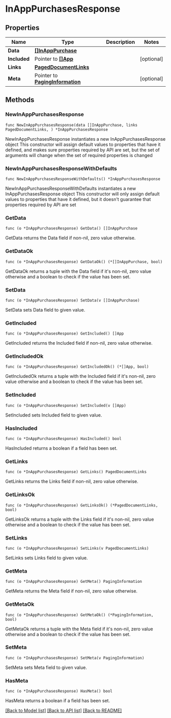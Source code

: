 # InAppPurchasesResponse

## Properties

Name | Type | Description | Notes
------------ | ------------- | ------------- | -------------
**Data** | [**[]InAppPurchase**](InAppPurchase.md) |  | 
**Included** | Pointer to [**[]App**](App.md) |  | [optional] 
**Links** | [**PagedDocumentLinks**](PagedDocumentLinks.md) |  | 
**Meta** | Pointer to [**PagingInformation**](PagingInformation.md) |  | [optional] 

## Methods

### NewInAppPurchasesResponse

`func NewInAppPurchasesResponse(data []InAppPurchase, links PagedDocumentLinks, ) *InAppPurchasesResponse`

NewInAppPurchasesResponse instantiates a new InAppPurchasesResponse object
This constructor will assign default values to properties that have it defined,
and makes sure properties required by API are set, but the set of arguments
will change when the set of required properties is changed

### NewInAppPurchasesResponseWithDefaults

`func NewInAppPurchasesResponseWithDefaults() *InAppPurchasesResponse`

NewInAppPurchasesResponseWithDefaults instantiates a new InAppPurchasesResponse object
This constructor will only assign default values to properties that have it defined,
but it doesn't guarantee that properties required by API are set

### GetData

`func (o *InAppPurchasesResponse) GetData() []InAppPurchase`

GetData returns the Data field if non-nil, zero value otherwise.

### GetDataOk

`func (o *InAppPurchasesResponse) GetDataOk() (*[]InAppPurchase, bool)`

GetDataOk returns a tuple with the Data field if it's non-nil, zero value otherwise
and a boolean to check if the value has been set.

### SetData

`func (o *InAppPurchasesResponse) SetData(v []InAppPurchase)`

SetData sets Data field to given value.


### GetIncluded

`func (o *InAppPurchasesResponse) GetIncluded() []App`

GetIncluded returns the Included field if non-nil, zero value otherwise.

### GetIncludedOk

`func (o *InAppPurchasesResponse) GetIncludedOk() (*[]App, bool)`

GetIncludedOk returns a tuple with the Included field if it's non-nil, zero value otherwise
and a boolean to check if the value has been set.

### SetIncluded

`func (o *InAppPurchasesResponse) SetIncluded(v []App)`

SetIncluded sets Included field to given value.

### HasIncluded

`func (o *InAppPurchasesResponse) HasIncluded() bool`

HasIncluded returns a boolean if a field has been set.

### GetLinks

`func (o *InAppPurchasesResponse) GetLinks() PagedDocumentLinks`

GetLinks returns the Links field if non-nil, zero value otherwise.

### GetLinksOk

`func (o *InAppPurchasesResponse) GetLinksOk() (*PagedDocumentLinks, bool)`

GetLinksOk returns a tuple with the Links field if it's non-nil, zero value otherwise
and a boolean to check if the value has been set.

### SetLinks

`func (o *InAppPurchasesResponse) SetLinks(v PagedDocumentLinks)`

SetLinks sets Links field to given value.


### GetMeta

`func (o *InAppPurchasesResponse) GetMeta() PagingInformation`

GetMeta returns the Meta field if non-nil, zero value otherwise.

### GetMetaOk

`func (o *InAppPurchasesResponse) GetMetaOk() (*PagingInformation, bool)`

GetMetaOk returns a tuple with the Meta field if it's non-nil, zero value otherwise
and a boolean to check if the value has been set.

### SetMeta

`func (o *InAppPurchasesResponse) SetMeta(v PagingInformation)`

SetMeta sets Meta field to given value.

### HasMeta

`func (o *InAppPurchasesResponse) HasMeta() bool`

HasMeta returns a boolean if a field has been set.


[[Back to Model list]](../README.md#documentation-for-models) [[Back to API list]](../README.md#documentation-for-api-endpoints) [[Back to README]](../README.md)



